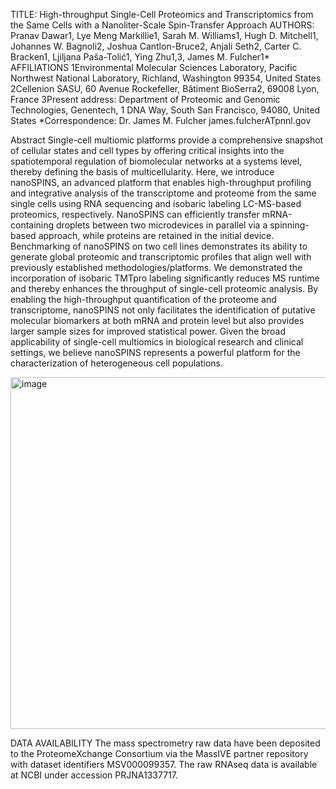 TITLE: High-throughput Single-Cell Proteomics and Transcriptomics from the Same Cells with a Nanoliter-Scale Spin-Transfer Approach
AUTHORS: 
Pranav Dawar1, Lye Meng Markillie1, Sarah M. Williams1, Hugh D. Mitchell1, Johannes W. Bagnoli2, Joshua Cantlon-Bruce2, Anjali Seth2, Carter C. Bracken1, Ljiljana Paša-Tolić1, Ying Zhu1,3, James M. Fulcher1*
AFFILIATIONS
1Environmental Molecular Sciences Laboratory, Pacific Northwest National Laboratory, Richland, Washington 99354, United States
2Cellenion SASU, 60 Avenue Rockefeller, Bâtiment BioSerra2, 69008 Lyon, France
3Present address: Department of Proteomic and Genomic Technologies, Genentech, 1 DNA Way, South San Francisco, 94080, United States
*Correspondence: Dr. James M. Fulcher james.fulcherATpnnl.gov

Abstract
Single-cell multiomic platforms provide a comprehensive snapshot of cellular states and cell types by offering critical insights into the spatiotemporal regulation of biomolecular networks at a systems level, thereby defining the basis of multicellularity. Here, we introduce nanoSPINS, an advanced platform that enables high-throughput profiling and integrative analysis of the transcriptome and proteome from the same single cells using RNA sequencing and isobaric labeling LC-MS-based proteomics, respectively. NanoSPINS can efficiently transfer mRNA-containing droplets between two microdevices in parallel via a spinning-based approach, while proteins are retained in the initial device. Benchmarking of nanoSPINS on two cell lines demonstrates its ability to generate global proteomic and transcriptomic profiles that align well with previously established methodologies/platforms. We demonstrated the incorporation of isobaric TMTpro labeling significantly reduces MS runtime and thereby enhances the throughput of single-cell proteomic analysis. By enabling the high-throughput quantification of the proteome and transcriptome, nanoSPINS not only facilitates the identification of putative molecular biomarkers at both mRNA and protein level but also provides larger sample sizes for improved statistical power. Given the broad applicability of single-cell multiomics in biological research and clinical settings, we believe nanoSPINS represents a powerful platform for the characterization of heterogeneous cell populations. 

<img width="944" height="563" alt="image" src="https://github.com/user-attachments/assets/43d1f137-2890-4f0c-84d6-4dad30546d99" />


DATA AVAILABILITY
The mass spectrometry raw data have been deposited to the ProteomeXchange Consortium via the MassIVE partner repository with dataset identifiers MSV000099357. The raw RNAseq data is available at NCBI under accession PRJNA1337717.
